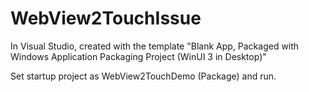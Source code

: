 # WebView2TouchIssue
In Visual Studio, created with the template "Blank App, Packaged with Windows Application Packaging Project (WinUI 3 in Desktop)"

Set startup project as WebView2TouchDemo (Package) and run.

